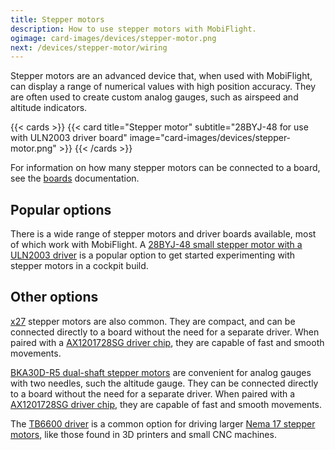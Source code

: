```yaml
---
title: Stepper motors
description: How to use stepper motors with MobiFlight.
ogimage: card-images/devices/stepper-motor.png
next: /devices/stepper-motor/wiring
---
```


Stepper motors are an advanced device that, when used with MobiFlight, can display a range of numerical values with high position accuracy. They are often used to create custom analog gauges, such as airspeed and altitude indicators.

{{< cards >}}
{{< card title="Stepper motor" subtitle="28BYJ-48 for use with ULN2003 driver board" image="card-images/devices/stepper-motor.png" >}}
{{< /cards >}}

For information on how many stepper motors can be connected to a board, see the [boards](/boards/) documentation.

## Popular options

There is a wide range of stepper motors and driver boards available, most of which work with MobiFlight. A [28BYJ-48 small stepper motor with a ULN2003 driver](https://www.amazon.com/s?k=28BYJ-48) is a popular option to get started experimenting with stepper motors in a cockpit build.

## Other options

[x27](https://www.amazon.com/s?k=x27+stepper) stepper motors are also common. They are compact, and can be connected directly to a board without the need for a separate driver. When paired with a [AX1201728SG driver chip](https://www.aliexpress.us/w/wholesale-AX1201728SG.html), they are capable of fast and smooth movements.

[BKA30D-R5 dual-shaft stepper motors](https://www.aliexpress.us/w/wholesale-BKA30D-R5.html) are convenient for analog gauges with two needles, such the altitude gauge. They can be connected directly to a board without the need for a separate driver. When paired with a [AX1201728SG driver chip](https://www.aliexpress.us/w/wholesale-AX1201728SG.html), they are capable of fast and smooth movements.

The [TB6600 driver](https://www.amazon.com/s?k=tb6600) is a common option for driving larger [Nema 17 stepper motors](https://www.amazon.com/s?k=nema+17+stepper+motor), like those found in 3D printers and small CNC machines.
